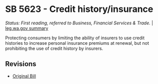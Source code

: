 # SB 5623 - Credit history/insurance
*Status: First reading, referred to Business, Financial Services & Trade.* | [leg.wa.gov summary](https://app.leg.wa.gov/billsummary?BillNumber=5623&Year=2021)

Protecting consumers by limiting the ability of insurers to use credit histories to increase personal insurance premiums at renewal, but not prohibiting the use of credit history by insurers.

## Revisions
* [Original Bill](1/)